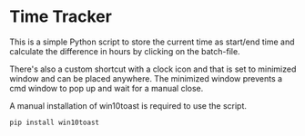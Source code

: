 # Time Tracker

This is a simple Python script to store the current time as start/end time and calculate the difference in hours by clicking on the batch-file.

There's also a custom shortcut with a clock icon and that is set to minimized window and can be placed anywhere. The minimized window prevents a cmd window to pop up and wait for a manual close.

A manual installation of win10toast is required to use the script.
```bash
pip install win10toast
```
